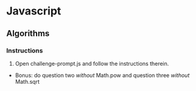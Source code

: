 # Javascript

## Algorithms

### Instructions

1. Open challenge-prompt.js and follow the instructions therein. 

* Bonus: do question two _without_ Math.pow and question three _without_ Math.sqrt